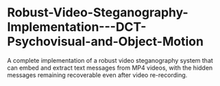 # Robust-Video-Steganography-Implementation---DCT-Psychovisual-and-Object-Motion
A complete implementation of a robust video steganography system that can embed and extract text messages from MP4 videos, with the hidden messages remaining recoverable even after video re-recording.
